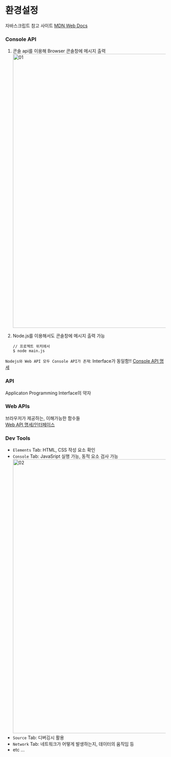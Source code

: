 # 환경설정
자바스크립트 참고 사이트
[MDN Web Docs](https://developer.mozilla.org/ko/)

### Console API
1) 콘솔 api를 이용해 Browser 콘솔창에 메시지 출력   
    <img width="857" alt="01" src="https://user-images.githubusercontent.com/55572222/115266669-5be55800-a173-11eb-9d5b-6cb81ae2ef2e.png">

2) Node.js를 이용해서도 콘솔창에 메시지 출력 가능
    ```
    // 프로젝트 위치에서
    $ node main.js
    ```

`Nodejs와 Web API 모두 Console API가 존재`: Interface가 동일함!! 
[Console API 명세](https://console.spec.whatwg.org/)


### API  
Applicaton Programming Interface의 약자


### Web APIs
브라우저가 제공하는, 이해가능한 함수들  
[Web API 명세/인터페이스](https://developer.mozilla.org/ko/docs/Web/API) 


### Dev Tools
- `Elements` Tab: HTML, CSS 작성 요소 확인 
- `Console` Tab: JavaSript 실행 가능, 동적 요소 검사 가능
    <img width="857" alt="02" src="https://user-images.githubusercontent.com/55572222/115268040-cc40a900-a174-11eb-9eff-8098dd69d133.png">
- `Source` Tab: 디버깅시 활용  
- `Network` Tab: 네트워크가 어떻게 발생하는지, 데이터의 움직임 등 
- etc ...







